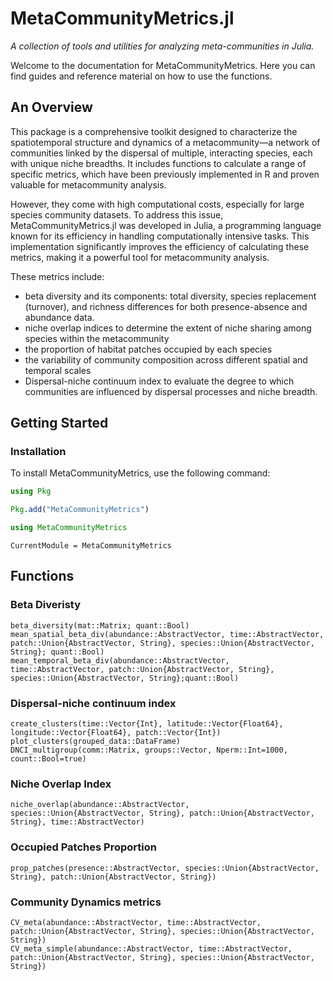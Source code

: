 
# MetaCommunityMetrics.jl 
*A collection of tools and utilities for analyzing meta-communities in Julia.*

Welcome to the documentation for MetaCommunityMetrics. Here you can find guides and reference material on how to use the functions.

## An Overview
This package is a comprehensive toolkit designed to characterize the spatiotemporal structure and dynamics of a metacommunity—a network of communities linked by the dispersal of multiple, interacting species, each with unique niche breadths. It includes functions to calculate a range of specific metrics, which have been previously implemented in R and proven valuable for metacommunity analysis. 

However, they come with high computational costs, especially for large species community datasets. To address this issue, MetaCommunityMetrics.jl was developed in Julia, a programming language known for its efficiency in handling computationally intensive tasks. This implementation significantly improves the efficiency of calculating these metrics, making it a powerful tool for metacommunity analysis. 

These metrics include:
- beta diversity and its components: total diversity, species replacement (turnover), and richness differences for both presence-absence and abundance data. 
- niche overlap indices to determine the extent of niche sharing among species within the metacommunity
- the proportion of habitat patches occupied by each species
- the variability of community composition across different spatial and temporal scales
- Dispersal-niche continuum index to evaluate the degree to which communities are influenced by dispersal processes and niche breadth.

## Getting Started

### Installation

To install MetaCommunityMetrics, use the following command:

```julia
using Pkg

Pkg.add("MetaCommunityMetrics")

using MetaCommunityMetrics
```

```@meta
CurrentModule = MetaCommunityMetrics
```
## Functions
### Beta Diveristy
```@docs
beta_diversity(mat::Matrix; quant::Bool)
mean_spatial_beta_div(abundance::AbstractVector, time::AbstractVector, patch::Union{AbstractVector, String}, species::Union{AbstractVector, String}; quant::Bool)
mean_temporal_beta_div(abundance::AbstractVector, time::AbstractVector, patch::Union{AbstractVector, String}, species::Union{AbstractVector, String};quant::Bool)
```
### Dispersal-niche continuum index
```@docs
create_clusters(time::Vector{Int}, latitude::Vector{Float64}, longitude::Vector{Float64}, patch::Vector{Int})
plot_clusters(grouped_data::DataFrame)
DNCI_multigroup(comm::Matrix, groups::Vector, Nperm::Int=1000, count::Bool=true)
```
### Niche Overlap Index
```@docs
niche_overlap(abundance::AbstractVector, species::Union{AbstractVector, String}, patch::Union{AbstractVector, String}, time::AbstractVector)
```
### Occupied Patches Proportion
```@docs
prop_patches(presence::AbstractVector, species::Union{AbstractVector, String}, patch::Union{AbstractVector, String})
```

### Community Dynamics metrics
```@docs
CV_meta(abundance::AbstractVector, time::AbstractVector, patch::Union{AbstractVector, String}, species::Union{AbstractVector, String})
CV_meta_simple(abundance::AbstractVector, time::AbstractVector, patch::Union{AbstractVector, String}, species::Union{AbstractVector, String})
```



